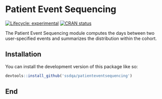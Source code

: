 # Patient Event Sequencing

<!-- badges: start -->

[![Lifecycle:
experimental](https://img.shields.io/badge/lifecycle-experimental-orange.svg)](https://lifecycle.r-lib.org/articles/stages.html#experimental)
[![CRAN
status](https://www.r-pkg.org/badges/version/expectedvariablespresent)](https://CRAN.R-project.org/package=patienteventsequencing)
<!--[![R-CMD-check](https://github.com/ssdqa/patienteventsequencing/actions/workflows/R-CMD-check.yaml/badge.svg)](https://github.com/ssdqa/patienteventsequencing/actions/workflows/R-CMD-check.yaml)-->
<!-- badges: end -->

The Patient Event Sequencing module computes the days between two user-specified events and summarizes the distribution within the cohort.

## Installation

You can install the development version of this package like so:

``` r
devtools::install_github('ssdqa/patienteventsequencing')
```

## End
